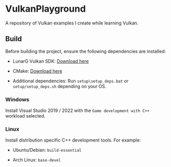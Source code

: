 # VulkanPlayground

A repository of Vulkan examples I create while learning Vulkan.

## Build

Before building the project, ensure the following dependencies are installed:

- LunarG Vulkan SDK: [Download here](https://vulkan.lunarg.com/sdk/home)

- CMake: [Download here](https://cmake.org/download/)

- Additional dependencies: Run `setup\setup_deps.bat` or `setup/setup_deps.sh` depending on your OS.

### Windows

Install Visual Studio 2019 / 2022 with the `Game development with C++` workload selected.

### Linux

Install distribution specific C++ development tools. For example:

- Ubuntu/Debian: `build-essential`

- Arch Linux: `base-devel`
